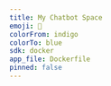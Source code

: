 ```yaml
---
title: My Chatbot Space
emoji: 🤖
colorFrom: indigo
colorTo: blue
sdk: docker
app_file: Dockerfile
pinned: false
---
```

